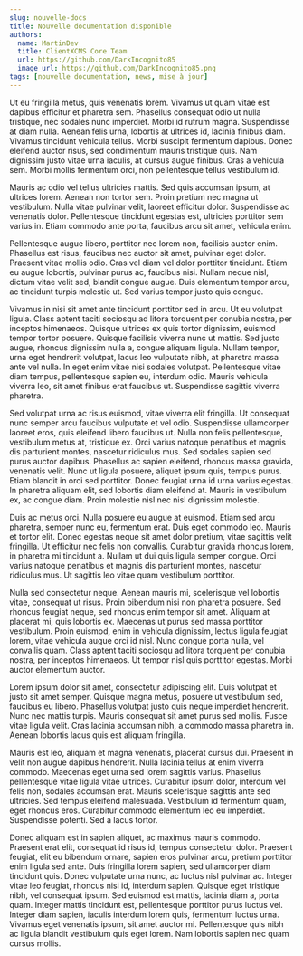 ```yaml
---
slug: nouvelle-docs
title: Nouvelle documentation disponible
authors:
  name: MartinDev
  title: ClientXCMS Core Team
  url: https://github.com/DarkIncognito85
  image_url: https://github.com/DarkIncognito85.png
tags: [nouvelle documentation, news, mise à jour]
---
```

Ut eu fringilla metus, quis venenatis lorem. Vivamus ut quam vitae est dapibus efficitur et pharetra sem. Phasellus consequat odio ut nulla tristique, nec sodales nunc imperdiet. Morbi id rutrum magna. Suspendisse at diam nulla. Aenean felis urna, lobortis at ultrices id, lacinia finibus diam. Vivamus tincidunt vehicula tellus. Morbi suscipit fermentum dapibus. Donec eleifend auctor risus, sed condimentum mauris tristique quis. Nam dignissim justo vitae urna iaculis, at cursus augue finibus. Cras a vehicula sem. Morbi mollis fermentum orci, non pellentesque tellus vestibulum id.

Mauris ac odio vel tellus ultricies mattis. Sed quis accumsan ipsum, at ultrices lorem. Aenean non tortor sem. Proin pretium nec magna ut vestibulum. Nulla vitae pulvinar velit, laoreet efficitur dolor. Suspendisse ac venenatis dolor. Pellentesque tincidunt egestas est, ultricies porttitor sem varius in. Etiam commodo ante porta, faucibus arcu sit amet, vehicula enim.

Pellentesque augue libero, porttitor nec lorem non, facilisis auctor enim. Phasellus est risus, faucibus nec auctor sit amet, pulvinar eget dolor. Praesent vitae mollis odio. Cras vel diam vel dolor porttitor tincidunt. Etiam eu augue lobortis, pulvinar purus ac, faucibus nisi. Nullam neque nisl, dictum vitae velit sed, blandit congue augue. Duis elementum tempor arcu, ac tincidunt turpis molestie ut. Sed varius tempor justo quis congue.

Vivamus in nisi sit amet ante tincidunt porttitor sed in arcu. Ut eu volutpat ligula. Class aptent taciti sociosqu ad litora torquent per conubia nostra, per inceptos himenaeos. Quisque ultrices ex quis tortor dignissim, euismod tempor tortor posuere. Quisque facilisis viverra nunc ut mattis. Sed justo augue, rhoncus dignissim nulla a, congue aliquam ligula. Nullam tempor, urna eget hendrerit volutpat, lacus leo vulputate nibh, at pharetra massa ante vel nulla. In eget enim vitae nisi sodales volutpat. Pellentesque vitae diam tempus, pellentesque sapien eu, interdum odio. Mauris vehicula viverra leo, sit amet finibus erat faucibus ut. Suspendisse sagittis viverra pharetra.

Sed volutpat urna ac risus euismod, vitae viverra elit fringilla. Ut consequat nunc semper arcu faucibus vulputate et vel odio. Suspendisse ullamcorper laoreet eros, quis eleifend libero faucibus ut. Nulla non felis pellentesque, vestibulum metus at, tristique ex. Orci varius natoque penatibus et magnis dis parturient montes, nascetur ridiculus mus. Sed sodales sapien sed purus auctor dapibus. Phasellus ac sapien eleifend, rhoncus massa gravida, venenatis velit. Nunc ut ligula posuere, aliquet ipsum quis, tempus purus. Etiam blandit in orci sed porttitor. Donec feugiat urna id urna varius egestas. In pharetra aliquam elit, sed lobortis diam eleifend at. Mauris in vestibulum ex, ac congue diam. Proin molestie nisl nec nisl dignissim molestie.

Duis ac metus orci. Nulla posuere eu augue at euismod. Etiam sed arcu pharetra, semper nunc eu, fermentum erat. Duis eget commodo leo. Mauris et tortor elit. Donec egestas neque sit amet dolor pretium, vitae sagittis velit fringilla. Ut efficitur nec felis non convallis. Curabitur gravida rhoncus lorem, in pharetra mi tincidunt a. Nullam ut dui quis ligula semper congue. Orci varius natoque penatibus et magnis dis parturient montes, nascetur ridiculus mus. Ut sagittis leo vitae quam vestibulum porttitor.

Nulla sed consectetur neque. Aenean mauris mi, scelerisque vel lobortis vitae, consequat ut risus. Proin bibendum nisi non pharetra posuere. Sed rhoncus feugiat neque, sed rhoncus enim tempor sit amet. Aliquam at placerat mi, quis lobortis ex. Maecenas ut purus sed massa porttitor vestibulum. Proin euismod, enim in vehicula dignissim, lectus ligula feugiat lorem, vitae vehicula augue orci id nisl. Nunc congue porta nulla, vel convallis quam. Class aptent taciti sociosqu ad litora torquent per conubia nostra, per inceptos himenaeos. Ut tempor nisl quis porttitor egestas. Morbi auctor elementum auctor.

Lorem ipsum dolor sit amet, consectetur adipiscing elit. Duis volutpat et justo sit amet semper. Quisque magna metus, posuere ut vestibulum sed, faucibus eu libero. Phasellus volutpat justo quis neque imperdiet hendrerit. Nunc nec mattis turpis. Mauris consequat sit amet purus sed mollis. Fusce vitae ligula velit. Cras lacinia accumsan nibh, a commodo massa pharetra in. Aenean lobortis lacus quis est aliquam fringilla.

Mauris est leo, aliquam et magna venenatis, placerat cursus dui. Praesent in velit non augue dapibus hendrerit. Nulla lacinia tellus at enim viverra commodo. Maecenas eget urna sed lorem sagittis varius. Phasellus pellentesque vitae ligula vitae ultrices. Curabitur ipsum dolor, interdum vel felis non, sodales accumsan erat. Mauris scelerisque sagittis ante sed ultricies. Sed tempus eleifend malesuada. Vestibulum id fermentum quam, eget rhoncus eros. Curabitur commodo elementum leo eu imperdiet. Suspendisse potenti. Sed a lacus tortor.

Donec aliquam est in sapien aliquet, ac maximus mauris commodo. Praesent erat elit, consequat id risus id, tempus consectetur dolor. Praesent feugiat, elit eu bibendum ornare, sapien eros pulvinar arcu, pretium porttitor enim ligula sed ante. Duis fringilla lorem sapien, sed ullamcorper diam tincidunt quis. Donec vulputate urna nunc, ac luctus nisl pulvinar ac. Integer vitae leo feugiat, rhoncus nisi id, interdum sapien. Quisque eget tristique nibh, vel consequat ipsum. Sed euismod est mattis, lacinia diam a, porta quam. Integer mattis tincidunt est, pellentesque porttitor purus luctus vel. Integer diam sapien, iaculis interdum lorem quis, fermentum luctus urna. Vivamus eget venenatis ipsum, sit amet auctor mi. Pellentesque quis nibh ac ligula blandit vestibulum quis eget lorem. Nam lobortis sapien nec quam cursus mollis.